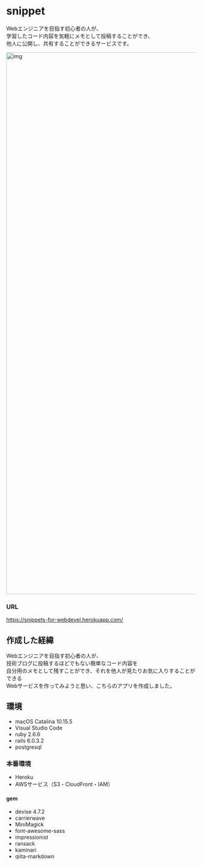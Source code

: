 # snippet
Webエンジニアを目指す初心者の人が、  
学習したコード内容を気軽にメモとして投稿することができ、  
他人に公開し、共有することができるサービスです。  

<img width="1443" alt="img" src="https://user-images.githubusercontent.com/65392082/96006377-62b7a900-0e78-11eb-9e64-d7479ee0db6a.png">

### URL 
https://snippets-for-webdevel.herokuapp.com/

## 作成した経緯
Webエンジニアを目指す初心者の人が、  
技術ブログに投稿するほどでもない簡単なコード内容を  
自分用のメモとして残すことができ、それを他人が見たりお気に入りすることができる  
Webサービスを作ってみようと思い、こちらのアプリを作成しました。

## 環境
- macOS Catalina 10.15.5
- Visual Studio Code
- ruby 2.6.6
- rails 6.0.3.2
- postgresql

### 本番環境
- Heroku
- AWSサービス（S3・CloudFront・IAM）

#### gem
- devise 4.7.2
- carrierwave
- MiniMagick
- font-awesome-sass
- impressionist
- ransack
- kaminari
- qiita-markdown
